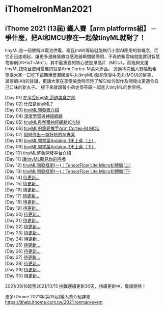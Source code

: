 # iThomeIronMan2021
## iThome 2021 (13屆) 鐵人賽【arm platforms組】 ─ 爭什麼，把AI和MCU摻在一起做tinyML就對了！

tinyML是一個號稱以電池供電、毫瓦(mW)等級就能執行小型AI應用的新概念，而它正迅速崛起，讓更多邊緣裝置或感測器瞬間變聰明，不再依賴雲端就能實現智慧物聯網(AI+IoT=AIoT)，其中最重要的核心便是單晶片（MCU），而能夠支援tinyML技術且使用最廣的就是Arm Cortex-M系列產品。 透過本次鐵人賽挑戰希望讓大家一口吃下這顆爆漿瀨尿蝦牛丸(tinyML)就能享受牛肉丸(MCU)的鮮美、瀨尿蝦(AI)的甘甜，更讓大家在享受美食時同時了解它如何製作及開發出更適合自己口味的新丸子。 接下來就跟著小弟史蒂芬周一起進入tinyML的世界吧。

[Day 01] [在享受tinyML這道美食之前](https://github.com/OmniXRI/iThomeIronMan2021/blob/main/Day01.md)  
[Day 02] [什麼是tinyML?](https://github.com/OmniXRI/iThomeIronMan2021/blob/main/Day02.md)  
[Day 03] [tinyML開發板介紹](https://github.com/OmniXRI/iThomeIronMan2021/blob/main/Day03.md)  
[Day 04] [深度學習與神經網路](https://github.com/OmniXRI/iThomeIronMan2021/blob/main/Day04.md)  
[Day 05] [tinyML與卷積神經網路(CNN)](https://github.com/OmniXRI/iThomeIronMan2021/blob/main/Day05.md)  
[Day 06] [tinyML的重要推手Arm Cortex-M MCU](https://github.com/OmniXRI/iThomeIronMan2021/blob/main/Day06.md)  
[Day 07] [如何作出一盤好吃的AI專案](https://github.com/OmniXRI/iThomeIronMan2021/blob/main/Day07.md)  
[Day 08] [tinyML開胃菜Arduino IDE上桌（上）](https://github.com/OmniXRI/iThomeIronMan2021/blob/main/Day08.md)  
[Day 09] [tinyML開胃菜Arduino IDE上桌（下）](https://github.com/OmniXRI/iThomeIronMan2021/blob/main/Day09.md)  
[Day 10] [tinyML整合開發平台介紹](https://github.com/OmniXRI/iThomeIronMan2021/blob/main/Day10.md)  
[Day 11] [讓tinyML聽見你的呼喚](https://github.com/OmniXRI/iThomeIronMan2021/blob/main/Day11.md)  
[Day 12] [tinyML開發框架(一)：TensorFlow Lite Micro初體驗(上)](https://github.com/OmniXRI/iThomeIronMan2021/blob/main/Day12.md)  
[Day 13] [tinyML開發框架(一)：TensorFlow Lite Micro初體驗(下)](https://github.com/OmniXRI/iThomeIronMan2021/blob/main/Day13.md)  
[Day 14] [待更新...](https://github.com/OmniXRI/iThomeIronMan2021/blob/main/Day14.md)  
[Day 15] [待更新...](https://github.com/OmniXRI/iThomeIronMan2021/blob/main/Day15.md)  
[Day 16] [待更新...](https://github.com/OmniXRI/iThomeIronMan2021/blob/main/Day16.md)  
[Day 17] [待更新...](https://github.com/OmniXRI/iThomeIronMan2021/blob/main/Day17.md)  
[Day 18] [待更新...](https://github.com/OmniXRI/iThomeIronMan2021/blob/main/Day18.md)  
[Day 19] [待更新...](https://github.com/OmniXRI/iThomeIronMan2021/blob/main/Day19.md)  
[Day 20] [待更新...](https://github.com/OmniXRI/iThomeIronMan2021/blob/main/Day20.md)  
[Day 21] [待更新...](https://github.com/OmniXRI/iThomeIronMan2021/blob/main/Day21.md)  
[Day 22] [待更新...](https://github.com/OmniXRI/iThomeIronMan2021/blob/main/Day22.md)  
[Day 23] [待更新...](https://github.com/OmniXRI/iThomeIronMan2021/blob/main/Day23.md)  
[Day 24] [待更新...](https://github.com/OmniXRI/iThomeIronMan2021/blob/main/Day24.md)  
[Day 25] [待更新...](https://github.com/OmniXRI/iThomeIronMan2021/blob/main/Day25.md)  
[Day 26] [待更新...](https://github.com/OmniXRI/iThomeIronMan2021/blob/main/Day26.md)  
[Day 27] [待更新...](https://github.com/OmniXRI/iThomeIronMan2021/blob/main/Day27.md)  
[Day 28] [待更新...](https://github.com/OmniXRI/iThomeIronMan2021/blob/main/Day28.md)  
[Day 29] [待更新...](https://github.com/OmniXRI/iThomeIronMan2021/blob/main/Day29.md)  
[Day 30] [待更新...](https://github.com/OmniXRI/iThomeIronMan2021/blob/main/Day30.md)  

2021/09/16起至2021/10/15 挑戰連續更新30天，持續更新中，敬請期待！  

更多iThome 2021年(第13屆)鐵人賽介紹詳見 https://ithelp.ithome.com.tw/2021ironman/event  
